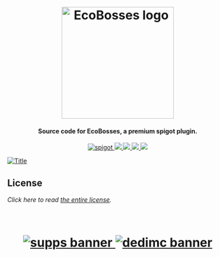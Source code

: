 <h1 align="center">
  <br>
    <img src="https://i.imgur.com/I74yjwu.png" alt="EcoBosses logo" width="256">
  <br>
</h1>

<h4 align="center">Source code for EcoBosses, a premium spigot plugin.</h4>

<p align="center">
    <a href="https://polymart.org/resource/1-16-1-17-ecobosses.525">
        <img alt="spigot" src="https://img.shields.io/badge/polymart-ecobosses-blue?style=for-the-badge"/>
    </a>
    <a href="https://bstats.org/plugin/bukkit/EcoBosses" alt="bstats servers">
        <img src="https://img.shields.io/bstats/servers/10635?color=blue&style=for-the-badge"/>
    </a>
    <a href="https://bstats.org/plugin/bukkit/EcoBosses" alt="bstats players">
        <img src="https://img.shields.io/bstats/players/10635?color=blue&style=for-the-badge"/>
    </a>
    <a href="https://ecobosses.willfp.com/" alt="Docs (gitbook)">
        <img src="https://img.shields.io/badge/docs-gitbook-blue?style=for-the-badge&logo=appveyor"/>
    </a>
    <a href="https://discord.gg/ZcwpSsE/" alt="Discord">
        <img src="https://img.shields.io/discord/452518336627081236?label=discord&style=for-the-badge&color=blue"/>
    </a>
</p>


[![Title](https://i.imgur.com/BI4O6Xi.png)]()

## License
*Click here to read [the entire license](https://github.com/Auxilor/EcoBosses/blob/master/LICENSE.md).*

<h1 align="center">
  <br>
    <a href="http://gamersupps.gg/discount/Auxilor?afmc=Auxilor" target="_blank">
      <img src="https://i.imgur.com/uFDpBAC.png" alt="supps banner">
    </a>
    <a href="https://dedimc.promo/Auxilor" target="_blank">
      <img src="https://i.imgur.com/zdDLhFA.png" alt="dedimc banner">
    </a>
  <br>
</h1>
